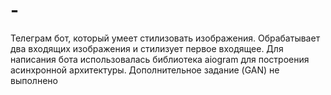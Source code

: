 # -
Телеграм бот, который умеет стилизовать изображения. Обрабатывает два входящих изображения и стилизует первое входящее. Для написания бота использовалась библиотека aiogram для построения асинхронной архитектуры. Дополнительное задание (GAN) не выполнено
